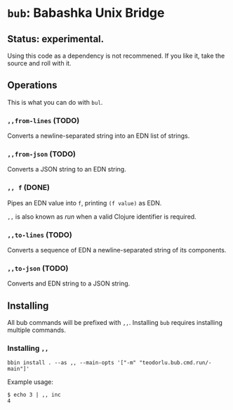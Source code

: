 # `bub`: Babashka Unix Bridge

## Status: experimental.

Using this code as a dependency is not recommened.
If you like it, take the source and roll with it.

## Operations

This is what you can do with `bul`.

### `,,from-lines` (TODO)

Converts a newline-separated string into an EDN list of strings.

### `,,from-json` (TODO)

Converts a JSON string to an EDN string.

### `,, f` (DONE)

Pipes an EDN value into `f`, printing `(f value)` as EDN.

`,,` is also known as _run_ when a valid Clojure identifier is required.

### `,,to-lines` (TODO)

Converts a sequence of EDN a newline-separated string of its components.

### `,,to-json` (TODO)

Converts and EDN string to a JSON string.

## Installing

All bub commands will be prefixed with `,,`.
Installing `bub` requires installing multiple commands.

### Installing `,,`

    bbin install . --as ,, --main-opts '["-m" "teodorlu.bub.cmd.run/-main"]'

Example usage:

    $ echo 3 | ,, inc
    4
